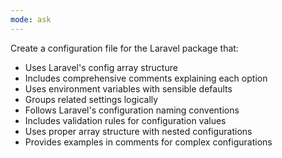 ```yaml
---
mode: ask
---
```


Create a configuration file for the Laravel package that:

-   Uses Laravel's config array structure
-   Includes comprehensive comments explaining each option
-   Uses environment variables with sensible defaults
-   Groups related settings logically
-   Follows Laravel's configuration naming conventions
-   Includes validation rules for configuration values
-   Uses proper array structure with nested configurations
-   Provides examples in comments for complex configurations
